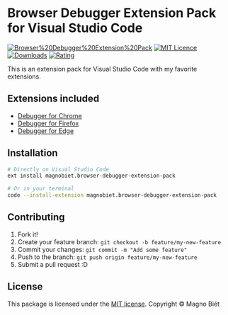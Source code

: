 # Browser Debugger Extension Pack for Visual Studio Code

[![Browser%20Debugger%20Extension%20Pack](https://img.shields.io/vscode-marketplace/v/magnobiet.browser-debugger-extension-pack.svg)](https://marketplace.visualstudio.com/items?itemName=magnobiet.browser-debugger-extension-pack)
[![MIT Licence](https://img.shields.io/badge/licence-MIT-blue.svg)](https://magno.mit-license.org/)
[![Downloads](https://img.shields.io/vscode-marketplace/d/magnobiet.browser-debugger-extension-pack.svg)](https://marketplace.visualstudio.com/items?itemName=magnobiet.browser-debugger-extension-pack)
[![Rating](https://img.shields.io/vscode-marketplace/r/magnobiet.browser-debugger-extension-pack.svg)](https://marketplace.visualstudio.com/items?itemName=magnobiet.browser-debugger-extension-pack)

This is an extension pack for Visual Studio Code with my favorite extensions.

## Extensions included

- [Debugger for Chrome](https://marketplace.visualstudio.com/items?itemName=msjsdiag.debugger-for-chrome)
- [Debugger for Firefox]([link](https://marketplace.visualstudio.com/items?itemName=firefox-devtools.vscode-firefox-debug))
- [Debugger for Edge]([link](https://marketplace.visualstudio.com/items?itemName=msjsdiag.debugger-for-edge))

## Installation

```bash
# Directly on Visual Studio Code
ext install magnobiet.browser-debugger-extension-pack

# Or in your terminal
code --install-extension magnobiet.browser-debugger-extension-pack
```

## Contributing

1. Fork it!
2. Create your feature branch: `git checkout -b feature/my-new-feature`
3. Commit your changes: `git commit -m "Add some feature"`
4. Push to the branch: `git push origin feature/my-new-feature`
5. Submit a pull request :D

## License

This package is licensed under the [MIT license](https://magno.mit-license.org/2019). Copyright © Magno Biét
